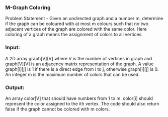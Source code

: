 ### M-Graph Coloring

Problem Statement - 
Given an undirected graph and a number m, determine if the graph can be coloured with at most m colours such that no two adjacent vertices 
of the graph are colored with the same color. Here coloring of a graph means the assignment of colors to all vertices. 

### Input: 

A 2D array graph[V][V] where V is the number of vertices in graph and graph[V][V] is an adjacency matrix representation of the graph. 
A value graph[i][j] is 1 if there is a direct edge from i to j, otherwise graph[i][j] is 0.
An integer m is the maximum number of colors that can be used.

### Output:

An array color[V] that should have numbers from 1 to m. color[i] should represent the color assigned to the ith vertex. 
The code should also return false if the graph cannot be colored with m colors.
